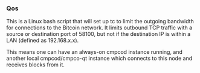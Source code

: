 ### Qos ###

This is a Linux bash script that will set up tc to limit the outgoing bandwidth for connections to the Bitcoin network. It limits outbound TCP traffic with a source or destination port of 58100, but not if the destination IP is within a LAN (defined as 192.168.x.x).

This means one can have an always-on cmpcod instance running, and another local cmpcod/cmpco-qt instance which connects to this node and receives blocks from it.
